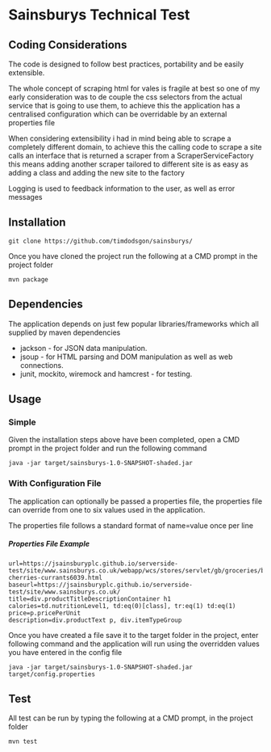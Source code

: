 # Sainsburys Technical Test

## Coding Considerations

The code is designed to follow best practices, portability and be easily extensible.

The whole concept of scraping html for vales is fragile at best so one of my early consideration was to de couple the css selectors from the actual service that is going to use them, to achieve this the application has a centralised configuration which can be overridable by an external properties file 

When considering extensibility i had in mind being able to scrape a completely different domain, to achieve this the calling code to scrape a site calls an interface that is returned a scraper from a ScraperServiceFactory this means adding another scraper tailored to different site is as easy as adding a class and adding the new site to the factory

Logging is used to feedback information to the user, as well as error messages



## Installation

    git clone https://github.com/timdodsgon/sainsburys/
    
Once you have cloned the project run the following at a CMD prompt in the project folder

    mvn package

## Dependencies

The application depends on just few popular libraries/frameworks which all supplied by maven dependencies

- jackson - for JSON data manipulation.
- jsoup - for HTML parsing and DOM manipulation as well as web connections.
- junit, mockito, wiremock and hamcrest - for testing.

## Usage

### Simple

Given the installation steps above have been completed, open a CMD prompt in the project folder and run the following command

    java -jar target/sainsburys-1.0-SNAPSHOT-shaded.jar

### With Configuration File

The application can optionally be passed a properties file, the properties file can override from one to six values used in the application.

The properties file follows a standard format of name=value once per line

##### Properties File Example

    url=https://jsainsburyplc.github.io/serverside-test/site/www.sainsburys.co.uk/webapp/wcs/stores/servlet/gb/groceries/berries-cherries-currants6039.html
    baseurl=https://jsainsburyplc.github.io/serverside-test/site/www.sainsburys.co.uk/
    title=div.productTitleDescriptionContainer h1
    calories=td.nutritionLevel1, td:eq(0)[class], tr:eq(1) td:eq(1)
    price=p.pricePerUnit
    description=div.productText p, div.itemTypeGroup

Once you have created a file save it to the target folder in the project, enter following command and the application will run using the overridden values you have entered in the config file

    java -jar target/sainsburys-1.0-SNAPSHOT-shaded.jar target/config.properties


## Test

All test can be run by typing the following at a CMD prompt, in the project folder

    mvn test

    
